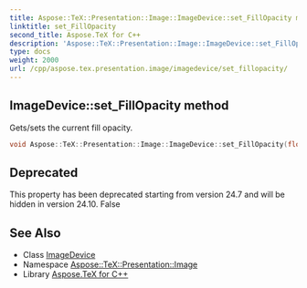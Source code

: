 ```yaml
---
title: Aspose::TeX::Presentation::Image::ImageDevice::set_FillOpacity method
linktitle: set_FillOpacity
second_title: Aspose.TeX for C++
description: 'Aspose::TeX::Presentation::Image::ImageDevice::set_FillOpacity method. Gets/sets the current fill opacity in C++.'
type: docs
weight: 2000
url: /cpp/aspose.tex.presentation.image/imagedevice/set_fillopacity/
---
```

## ImageDevice::set_FillOpacity method


Gets/sets the current fill opacity.

```cpp
void Aspose::TeX::Presentation::Image::ImageDevice::set_FillOpacity(float value) override
```


## Deprecated
This property has been deprecated starting from version 24.7 and will be hidden in version 24.10. False 

## See Also

* Class [ImageDevice](../)
* Namespace [Aspose::TeX::Presentation::Image](../../)
* Library [Aspose.TeX for C++](../../../)

